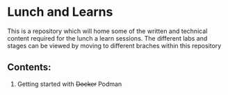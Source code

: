 # Lunch and Learns

This is a repository which will home some of the written and technical content required for the lunch a learn sessions. The different labs and stages can be viewed by moving to different braches within this repository

## Contents:
1. Getting started with <del>Docker</del> Podman

